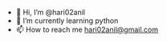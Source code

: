 - 👋 Hi, I’m @hari02anil
- 🌱 I’m currently learning python
- 📫 How to reach me hari02anil@gmail.com

<!---
hari02anil/hari02anil is a ✨ special ✨ repository because its `README.md` (this file) appears on your GitHub profile.
You can click the Preview link to take a look at your changes.
--->
